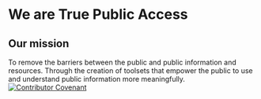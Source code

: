 # We are True Public Access
## Our mission
To remove the barriers between the public and public information and resources. Through the creation of toolsets that empower the public to use and understand public information more meaningfully.
[![Contributor Covenant](https://img.shields.io/badge/Contributor%20Covenant-2.1-4baaaa.svg)](code_of_conduct.md)
